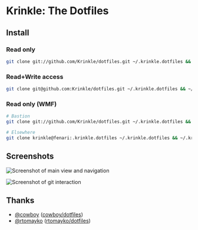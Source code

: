 # Krinkle: The Dotfiles

## Install

### Read only
```bash
git clone git://github.com/Krinkle/dotfiles.git ~/.krinkle.dotfiles && ~/.krinkle.dotfiles/bin/init
```

### Read+Write access
```bash
git clone git@github.com:Krinkle/dotfiles.git ~/.krinkle.dotfiles && ~/.krinkle.dotfiles/bin/init
```

### Read only (WMF)
```bash
# Bastion
git clone git://github.com/Krinkle/dotfiles.git ~/.krinkle.dotfiles && ~/.krinkle.dotfiles/bin/init-wmf

# Elsewhere
git clone krinkle@fenari:.krinkle.dotfiles ~/.krinkle.dotfiles && ~/.krinkle.dotfiles/bin/init-wmf
```

## Screenshots

![Screenshot of main view and navigation](http://i.imgur.com/YAIdnsy.png)

![Screenshot of git interaction](http://i.imgur.com/AGJ9uz1.png)

## Thanks

* [@cowboy](https://github.com/cowboy) ([cowboy/dotfiles](https://github.com/cowboy/dotfiles))
* [@rtomayko](https://github.com/rtomayko) ([rtomayko/dotfiles](https://github.com/rtomayko/dotfiles))
